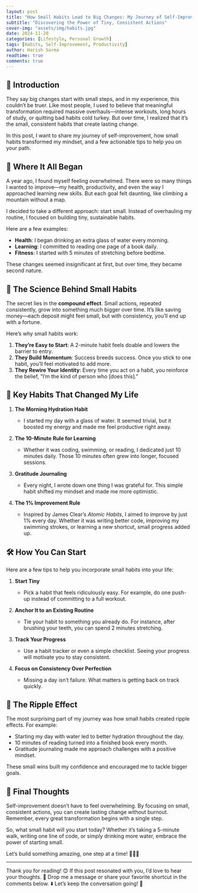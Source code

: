 ```yaml
---
layout: post
title: "How Small Habits Lead to Big Changes: My Journey of Self-Improvement"
subtitle: "Discovering the Power of Tiny, Consistent Actions"
cover-img: "assets/img/habits.jpg"
date: 2024-11-20
categories: [Lifestyle, Personal Growth]
tags: [Habits, Self-Improvement, Productivity]
author: Harish Sarma
readtime: true
comments: true
---
```


## 🚀 Introduction  
They say big changes start with small steps, and in my experience, this couldn’t be truer. Like most people, I used to believe that meaningful transformation required massive overhauls—intense workouts, long hours of study, or quitting bad habits cold turkey. But over time, I realized that it’s the small, consistent habits that create lasting change.  

In this post, I want to share my journey of self-improvement, how small habits transformed my mindset, and a few actionable tips to help you on your path.  

## 🌱 Where It All Began  
A year ago, I found myself feeling overwhelmed. There were so many things I wanted to improve—my health, productivity, and even the way I approached learning new skills. But each goal felt daunting, like climbing a mountain without a map.  

I decided to take a different approach: start small. Instead of overhauling my routine, I focused on building tiny, sustainable habits.  

Here are a few examples:  
- **Health**: I began drinking an extra glass of water every morning.  
- **Learning**: I committed to reading one page of a book daily.  
- **Fitness**: I started with 5 minutes of stretching before bedtime.  

These changes seemed insignificant at first, but over time, they became second nature.  

## 🧠 The Science Behind Small Habits  
The secret lies in the **compound effect**. Small actions, repeated consistently, grow into something much bigger over time. It’s like saving money—each deposit might feel small, but with consistency, you’ll end up with a fortune.  

Here’s why small habits work:  
1. **They’re Easy to Start**: A 2-minute habit feels doable and lowers the barrier to entry.  
2. **They Build Momentum**: Success breeds success. Once you stick to one habit, you’ll feel motivated to add more.  
3. **They Rewire Your Identity**: Every time you act on a habit, you reinforce the belief, “I’m the kind of person who [does this].”  

## 🔑 Key Habits That Changed My Life  
1. **The Morning Hydration Habit**  
   - I started my day with a glass of water. It seemed trivial, but it boosted my energy and made me feel productive right away.  

2. **The 10-Minute Rule for Learning**  
   - Whether it was coding, swimming, or reading, I dedicated just 10 minutes daily. Those 10 minutes often grew into longer, focused sessions.  

3. **Gratitude Journaling**  
   - Every night, I wrote down one thing I was grateful for. This simple habit shifted my mindset and made me more optimistic.  

4. **The 1% Improvement Rule**  
   - Inspired by James Clear’s *Atomic Habits*, I aimed to improve by just 1% every day. Whether it was writing better code, improving my swimming strokes, or learning a new shortcut, small progress added up.  

## 🛠️ How You Can Start  
Here are a few tips to help you incorporate small habits into your life:  

1. **Start Tiny**  
   - Pick a habit that feels ridiculously easy. For example, do one push-up instead of committing to a full workout.  

2. **Anchor It to an Existing Routine**  
   - Tie your habit to something you already do. For instance, after brushing your teeth, you can spend 2 minutes stretching.  

3. **Track Your Progress**  
   - Use a habit tracker or even a simple checklist. Seeing your progress will motivate you to stay consistent.  

4. **Focus on Consistency Over Perfection**  
   - Missing a day isn’t failure. What matters is getting back on track quickly.  

## 🌟 The Ripple Effect  
The most surprising part of my journey was how small habits created ripple effects. For example:  
- Starting my day with water led to better hydration throughout the day.  
- 10 minutes of reading turned into a finished book every month.  
- Gratitude journaling made me approach challenges with a positive mindset.  

These small wins built my confidence and encouraged me to tackle bigger goals.  

## 🎯 Final Thoughts  
Self-improvement doesn’t have to feel overwhelming. By focusing on small, consistent actions, you can create lasting change without burnout. Remember, every great transformation begins with a single step.  

So, what small habit will you start today? Whether it’s taking a 5-minute walk, writing one line of code, or simply drinking more water, embrace the power of starting small.  

Let’s build something amazing, one step at a time! 🚶‍♂️💡  

---

Thank you for reading! 😊 If this post resonated with you, I’d love to hear your thoughts. 💬 Drop me a message or share your favorite shortcut in the comments below. ⬇️ Let’s keep the conversation going! 🚀